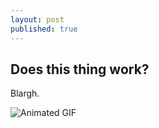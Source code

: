 ```yaml
---
layout: post
published: true
---
```


## Does this thing work?

Blargh.

![Animated GIF](/setthachayanon.github.io/public/img/sprial.gif)
